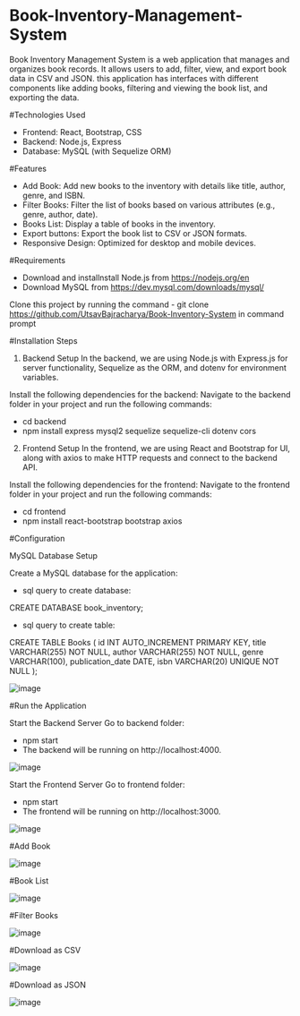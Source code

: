 # Book-Inventory-Management-System

Book Inventory Management System is a web application that manages and organizes book records. It allows users to add, filter, view, and export book data in CSV and JSON. this application has interfaces with different components like adding books, filtering and viewing the book list, and exporting the data.

#Technologies Used
- Frontend: React, Bootstrap, CSS
- Backend: Node.js, Express
- Database: MySQL (with Sequelize ORM)

#Features
- Add Book: Add new books to the inventory with details like title, author, genre, and ISBN.
- Filter Books: Filter the list of books based on various attributes (e.g., genre, author, date).
- Books List: Display a table of books in the inventory.
- Export buttons: Export the book list to CSV or JSON formats.
- Responsive Design: Optimized for desktop and mobile devices.

#Requirements

- Download and installnstall Node.js from https://nodejs.org/en
- Download MySQL from https://dev.mysql.com/downloads/mysql/


Clone this project by running the command - git clone https://github.com/UtsavBajracharya/Book-Inventory-System in command prompt

#Installation Steps

1. Backend Setup
In the backend, we are using Node.js with Express.js for server functionality, Sequelize as the ORM, and dotenv for environment variables.

Install the following dependencies for the backend:
Navigate to the backend folder in your project and run the following commands:

- cd backend
- npm install express mysql2 sequelize sequelize-cli dotenv cors


2. Frontend Setup
In the frontend, we are using React and Bootstrap for UI, along with axios to make HTTP requests and connect to the backend API.

Install the following dependencies for the frontend:
Navigate to the frontend folder in your project and run the following commands:

- cd frontend
- npm install react-bootstrap bootstrap axios

#Configuration

MySQL Database Setup

Create a MySQL database for the application:

- sql query to create database:

CREATE DATABASE book_inventory;

- sql query to create table: 

CREATE TABLE Books (
  id INT AUTO_INCREMENT PRIMARY KEY,
  title VARCHAR(255) NOT NULL,
  author VARCHAR(255) NOT NULL,
  genre VARCHAR(100),
  publication_date DATE,
  isbn VARCHAR(20) UNIQUE NOT NULL
);

![image](https://github.com/user-attachments/assets/d326442f-6231-4ec7-bb3a-6192d7ec942b)


#Run the Application

Start the Backend Server
Go to backend folder:

- npm start
- The backend will be running on http://localhost:4000.

![image](https://github.com/user-attachments/assets/ebc5e1f0-e294-41b4-a775-e8b2f6390166)


Start the Frontend Server
Go to frontend folder:

- npm start
- The frontend will be running on http://localhost:3000.

![image](https://github.com/user-attachments/assets/5105daaf-30b6-4190-bf49-75f39a08c468)


#Add Book

![image](https://github.com/user-attachments/assets/448ab36c-aa0b-4454-832e-e5c9777d585d)


#Book List

![image](https://github.com/user-attachments/assets/ec366527-0490-4998-a8d2-eed4deb97ac0)


#Filter Books

![image](https://github.com/user-attachments/assets/fe7944e3-add2-4f57-8e05-d7fa0c472f77)


#Download as CSV

![image](https://github.com/user-attachments/assets/5911b4d1-2237-45b2-a0b8-44ce0e6a26a6)


#Download as JSON

![image](https://github.com/user-attachments/assets/56147327-ccf3-419a-8b4b-800127f0bf5c)
